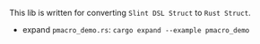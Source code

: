 This lib is written for converting `Slint DSL Struct` to `Rust Struct`.

- expand `pmacro_demo.rs`: `cargo expand --example pmacro_demo`
